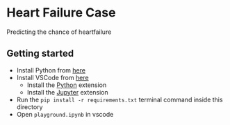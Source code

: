 # Heart Failure Case
Predicting the chance of heartfailure

## Getting started
- Install Python from [here](https://www.python.org/downloads/)
- Install VSCode from [here](https://code.visualstudio.com/)
	- Install the [Python](https://marketplace.visualstudio.com/items?itemName=ms-python.python) extension
	- Install the [Jupyter](https://marketplace.visualstudio.com/items?itemName=ms-toolsai.jupyter) extension
- Run the `pip install -r requirements.txt` terminal command inside this directory 
- Open `playground.ipynb` in vscode